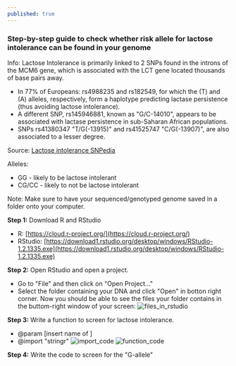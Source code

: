 ```yaml
---
published: true
---
```

### Step-by-step guide to check whether risk allele for lactose intolerance can be found in your genome
Info: Lactose Intolerance is primarily linked to 2 SNPs found in the introns of the MCM6 gene, which is associated with the LCT gene located thousands of base pairs away. 
- In 77% of Europeans: rs4988235 and rs182549, for which the (T) and (A) alleles, respectively, form a haplotype predicting lactase persistence (thus avoiding lactose intolerance).
- A different SNP, rs145946881, known as "G/C-14010", appears to be associated with lactase persistence in sub-Saharan African populations. 
- SNPs rs41380347 "T/G(-13915)" and rs41525747 "C/G(-13907)", are also associated to a lesser degree.

Source: [Lactose intolerance SNPedia](https://www.snpedia.com/index.php/Lactose_intolerance)

Alleles: 
- GG - likely to be lactose intolerant
- CG/CC - likely to not be lactose intolerant

Note: Make sure to have your sequenced/genotyped genome saved in a folder onto your computer. 


**Step 1:** Download R and RStudio
- R: [https://cloud.r-project.org/](https://cloud.r-project.org/)
- RStudio: [https://download1.rstudio.org/desktop/windows/RStudio-1.2.1335.exe](https://download1.rstudio.org/desktop/windows/RStudio-1.2.1335.exe)

**Step 2:** Open RStudio and open a project.
- Go to "File" and then click on "Open Project..."
- Select the folder containing your DNA and click "Open" in botton right corner. 
Now you should be able to see the files your folder contains in the buttom-right window of your screen:
![files_in_rstudio](/myDNA/img/IngaDNAonRstudio.PNG)

**Step 3:** Write a function to screen for lactose intolerance.

- @param [insert name of ]
- @import "stringr"
![import_code](/myDNA/img/lactose_import.PNG)
![function_code](/myDNA/img/lactose_function.PNG)

**Step 4:** Write the code to screen for the "G-allele"
